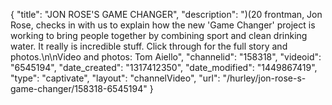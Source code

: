 {
    "title": "JON ROSE'S GAME CHANGER",
    "description": ")(20 frontman, Jon Rose, checks in with us to explain how the new 'Game Changer' project is working to bring people together by combining sport and clean drinking water. It really is incredible stuff. Click through for the full story and photos.\n\nVideo and photos: Tom Aiello",
    "channelid": "158318",
    "videoid": "6545194",
    "date_created": "1317412350",
    "date_modified": "1449867419",
    "type": "captivate",
    "layout": "channelVideo",
    "url": "\/hurley\/jon-rose-s-game-changer\/158318-6545194"
}